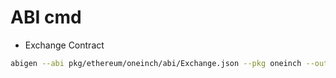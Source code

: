 # ABI cmd

- Exchange Contract

```sh
abigen --abi pkg/ethereum/oneinch/abi/Exchange.json --pkg oneinch --out pkg/ethereum/oneinch/exchange_contract.go --type ExchangeContract
```
